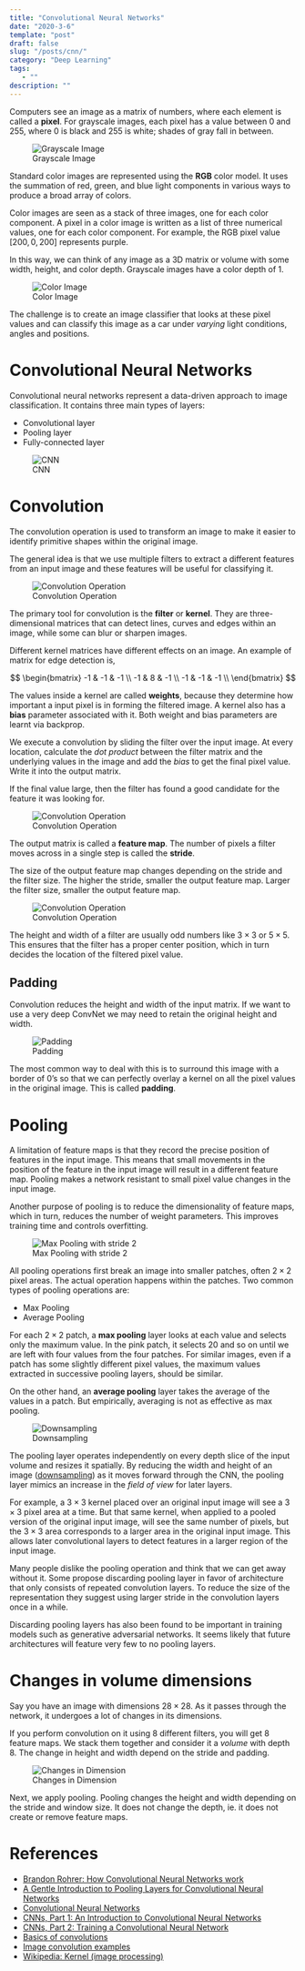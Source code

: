 ```yaml
---
title: "Convolutional Neural Networks"
date: "2020-3-6"
template: "post"
draft: false
slug: "/posts/cnn/"
category: "Deep Learning"
tags:
   - ""
description: ""
---
```


Computers see an image as a matrix of numbers, where each element is called a **pixel**. For grayscale images, each pixel has a value between $0$ and $255$, where $0$ is black and $255$ is white; shades of gray fall in between.

<figure style="width: 650px">
	<img src="/media/vision/grayscale-image.png" alt="Grayscale Image">
	<figcaption>Grayscale Image</figcaption>
</figure>

Standard color images are represented using the **RGB** color model. It uses the summation of red, green, and blue light components in various ways to produce a broad array of colors.

Color images are seen as a stack of three images, one for each color component. A pixel in a color image is written as a list of three numerical values, one for each color component. For example, the RGB pixel value $[200, 0, 200]$ represents purple.

In this way, we can think of any image as a 3D matrix or volume with some width, height, and color depth. Grayscale images have a color depth of $1$.

<figure style="width: 680px">
	<img src="/media/vision/color-image.png" alt="Color Image">
	<figcaption>Color Image</figcaption>
</figure>

The challenge is to create an image classifier that looks at these pixel values and can classify this image as a car under *varying* light conditions, angles and positions.

# Convolutional Neural Networks

Convolutional neural networks represent a data-driven approach to image classification. It contains three main types of layers:

- Convolutional layer
- Pooling layer
- Fully-connected layer

<figure style="width: 650px">
	<img src="/media/vision/cnn/simple-cnn.png" alt="CNN">
	<figcaption>CNN</figcaption>
</figure>

# Convolution

The convolution operation is used to transform an image to make it easier to identify primitive shapes within the original image.

The general idea is that we use multiple filters to extract a different features from an input image and these features will be useful for classifying it.

<figure style="width: 600px">
	<img src="/media/vision/cnn/filter_in_action.gif" alt="Convolution Operation">
	<figcaption>Convolution Operation</figcaption>
</figure>

The primary tool for convolution is the **filter** or **kernel**. They are three-dimensional matrices that can detect lines, curves and edges within an image, while some can blur or sharpen images.

Different kernel matrices have different effects on an image. An example of matrix for edge detection is,

$$
\begin{bmatrix}
   -1 & -1 & -1 \\
   -1 & 8 & -1 \\
   -1 & -1 & -1 \\
\end{bmatrix}
$$

The values inside a kernel are called **weights**, because they determine how important a input pixel is in forming the filtered image. A kernel also has a **bias** parameter associated with it. Both weight and bias  parameters are learnt via backprop.

We execute a convolution by sliding the filter over the input image. At every location, calculate the *dot product* between the filter matrix and the underlying values in the image and add the *bias* to get the final pixel value. Write it into the output matrix.

If the final value large, then the filter has found a good candidate for the feature it was looking for.

<figure style="width: 600px">
	<img src="/media/vision/cnn/conv-calc.jpg" alt="Convolution Operation">
	<figcaption>Convolution Operation</figcaption>
</figure>

The output matrix is called a **feature map**. The number of pixels a filter moves across in a single step is called the **stride**.

The size of the output feature map changes depending on the stride and the filter size. The higher the stride, smaller the output feature map. Larger the filter size, smaller the output feature map.

<figure style="width: 400px">
	<img src="/media/vision/cnn/convolution.gif" alt="Convolution Operation">
	<figcaption>Convolution Operation</figcaption>
</figure>

The height and width of a filter are usually odd numbers like $3 \times 3$ or $5 \times 5$. This ensures that the filter has a proper center position, which in turn decides the location of the filtered pixel value.

## Padding

Convolution reduces the height and width of the input matrix. If we want to use a very deep ConvNet we may need to retain the original height and width.

<figure style="width: 1000px">
	<img src="/media/vision/cnn/padding.png" alt="Padding">
	<figcaption>Padding</figcaption>
</figure>

The most common way to deal with this is to surround this image with a border of $0$’s so that we can perfectly overlay a kernel on all the pixel values in the original image. This is called **padding**.

# Pooling

A limitation of feature maps is that they record the precise position of features in the input image. This means that small movements in the position of the feature in the input image will result in a different feature map. Pooling makes a network resistant to small pixel value changes in the input image.

Another purpose of pooling is to reduce the dimensionality of feature maps, which in turn, reduces the number of weight parameters. This improves training time and controls overfitting.

<figure style="width: 450px">
	<img src="/media/vision/cnn/max pooling.png" alt="Max Pooling with stride 2">
	<figcaption>Max Pooling with stride 2</figcaption>
</figure>

All pooling operations first break an image into smaller patches, often $2 \times 2$ pixel areas. The actual operation happens within the patches. Two common types of pooling operations are:

- Max Pooling
- Average Pooling

For each $2 \times 2$ patch, a **max pooling** layer looks at each value and selects only the maximum value. In the pink patch, it selects $20$ and so on until we are left with four values from the four patches. For similar images, even if a patch has some slightly different pixel values, the maximum values extracted in successive pooling layers, should be similar.

On the other hand, an **average pooling** layer takes the average of the values in a patch. But empirically, averaging is not as effective as max pooling.

<figure style="width: 450px">
	<img src="/media/vision/cnn/downsampling.jpeg" alt="Downsampling">
	<figcaption>Downsampling</figcaption>
</figure>

The pooling layer operates independently on every depth slice of the input volume and resizes it spatially. By reducing the width and height of an image ([downsampling](https://en.wikipedia.org/wiki/Downsampling_(signal_processing))) as it moves forward through the CNN, the pooling layer mimics an increase in the *field of view* for later layers.

For example, a $3 \times 3$ kernel placed over an original input image will see a $3 \times 3$ pixel area at a time. But that same kernel, when applied to a pooled version of the original input image, will see the same number of pixels, but the $3 \times 3$ area corresponds to a larger area in the original input image. This allows later convolutional layers to detect features in a larger region of the input image.

Many people dislike the pooling operation and think that we can get away without it. Some propose discarding pooling layer in favor of architecture that only consists of repeated convolution layers. To reduce the size of the representation they suggest using larger stride in the convolution layers once in a while.

Discarding pooling layers has also been found to be important in training models such as generative adversarial networks. It seems likely that future architectures will feature very few to no pooling layers.

# Changes in volume dimensions

Say you have an image with dimensions $28 \times 28$. As it passes through the network, it undergoes a lot of changes in its dimensions.

If you perform convolution on it using $8$ different filters, you will get $8$ feature maps. We stack them together and consider it a *volume* with depth $8$. The change in height and width depend on the stride and padding.

<figure style="width: 450px">
	<img src="/media/vision/cnn/dim-change.png" alt="Changes in Dimension">
	<figcaption>Changes in Dimension</figcaption>
</figure>

Next, we apply pooling. Pooling changes the height and width depending on the stride and window size. It does not change the depth, ie. it does not create or remove feature maps.

# References

- [Brandon Rohrer: How Convolutional Neural Networks work](https://youtu.be/FmpDIaiMIeA?list=LLm-oVeNttHguGRcnMcWtZRg)
- [A Gentle Introduction to Pooling Layers for Convolutional Neural Networks](https://machinelearningmastery.com/pooling-layers-for-convolutional-neural-networks/)
- [Convolutional Neural Networks](https://cezannec.github.io/Convolutional_Neural_Networks/)
- [CNNs, Part 1: An Introduction to Convolutional Neural Networks](https://victorzhou.com/blog/intro-to-cnns-part-1/)
- [CNNs, Part 2: Training a Convolutional Neural Network](https://victorzhou.com/blog/intro-to-cnns-part-2/)
- [Basics of convolutions](https://aishack.in/tutorials/convolutions/)
- [Image convolution examples](https://aishack.in/tutorials/image-convolution-examples/)
- [Wikipedia: Kernel (image processing)](https://en.wikipedia.org/wiki/Kernel_(image_processing))